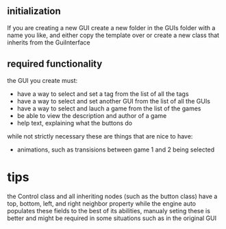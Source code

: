 ## initialization 

If you are creating a new GUI create a new folder in the GUIs folder with a name you like, 
and either copy the template over or create a new class that inherits from the GuiInterface

## required functionality

the GUI you create must:
* have a way to select and set a tag from the list of all the tags
* have a way to select and set another GUI from the list of all the GUIs
* have a way to select and lauch a game from the list of the games
* be able to view the description and author of a game
* help text, explaining what the buttons do

while not strictly necessary these are things that are nice to have:
* animations, such as transisions between game 1 and 2 being selected


# tips
the Control class and all inheriting nodes (such as the button class) have a top, bottom, left, and right neighbor property
while the engine auto populates these fields to the best of its abilities, manualy seting these is better 
and might be required in some situations such as in the original GUI

